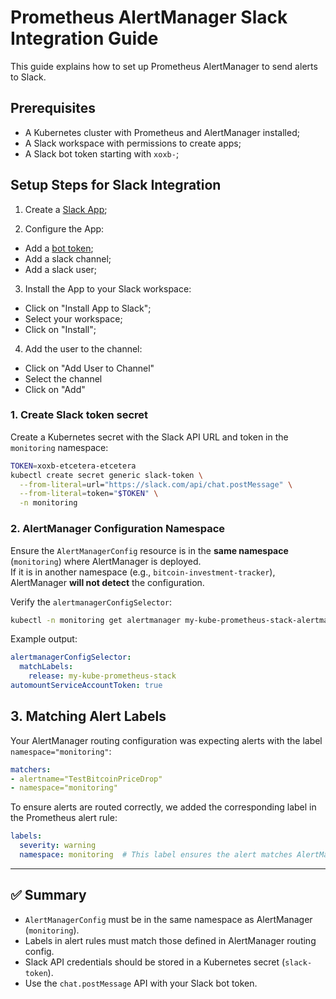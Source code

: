 # Prometheus AlertManager Slack Integration Guide

This guide explains how to set up Prometheus AlertManager to send alerts to Slack.

## Prerequisites

- A Kubernetes cluster with Prometheus and AlertManager installed;
- A Slack workspace with permissions to create apps;
- A Slack bot token starting with `xoxb-`;

## Setup Steps for Slack Integration

1. Create a [Slack App](https://api.slack.com/apps);

2. Configure the App:
- Add a [bot token](https://api.slack.com/concepts/token-types#bot);
- Add a slack channel;
- Add a slack user;  

3. Install the App to your Slack workspace:
- Click on "Install App to Slack";
- Select your workspace;
- Click on "Install";

4. Add the user to the channel:
- Click on "Add User to Channel"
- Select the channel
- Click on "Add"

### 1. Create Slack token secret

Create a Kubernetes secret with the Slack API URL and token in the `monitoring` namespace:

```bash
TOKEN=xoxb-etcetera-etcetera
kubectl create secret generic slack-token \
  --from-literal=url="https://slack.com/api/chat.postMessage" \
  --from-literal=token="$TOKEN" \
  -n monitoring
```

### 2. AlertManager Configuration Namespace

Ensure the `AlertManagerConfig` resource is in the **same namespace** (`monitoring`) where AlertManager is deployed.  
If it is in another namespace (e.g., `bitcoin-investment-tracker`), AlertManager **will not detect** the configuration.

Verify the `alertmanagerConfigSelector`:

```bash
kubectl -n monitoring get alertmanager my-kube-prometheus-stack-alertmanager -o yaml | grep alertmanagerConfigSelector -A 3
```

Example output:

```yaml
alertmanagerConfigSelector:
  matchLabels:
    release: my-kube-prometheus-stack
automountServiceAccountToken: true
```

## 3. Matching Alert Labels

Your AlertManager routing configuration was expecting alerts with the label `namespace="monitoring"`:

```yaml
matchers:
- alertname="TestBitcoinPriceDrop"
- namespace="monitoring"
```

To ensure alerts are routed correctly, we added the corresponding label in the Prometheus alert rule:

```yaml
labels:
  severity: warning
  namespace: monitoring  # This label ensures the alert matches AlertManager routing rules
```

---

## ✅ Summary

- `AlertManagerConfig` must be in the same namespace as AlertManager (`monitoring`).
- Labels in alert rules must match those defined in AlertManager routing config.
- Slack API credentials should be stored in a Kubernetes secret (`slack-token`).
- Use the `chat.postMessage` API with your Slack bot token.
